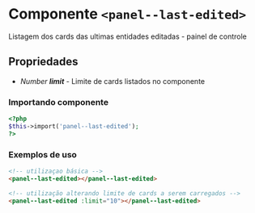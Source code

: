 # Componente `<panel--last-edited>`
Listagem dos cards das ultimas entidades editadas - painel de controle

## Propriedades
- *Number **limit*** - Limite de cards listados no componente

### Importando componente
```PHP
<?php 
$this->import('panel--last-edited');
?>
```
### Exemplos de uso
```HTML
<!-- utilizaçao básica -->
<panel--last-edited></panel--last-edited>

<!-- utilização alterando limite de cards a serem carregados -->
<panel--last-edited :limit="10"></panel--last-edited>

```